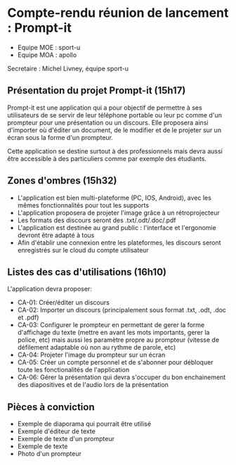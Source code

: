 

# Compte-rendu réunion de lancement : Prompt-it

* Equipe MOE : sport-u
* Equipe MOA : apollo

Secretaire : Michel Livney, équipe sport-u

## Présentation du projet Prompt-it (15h17)
Prompt-it est une application qui a pour objectif de permettre à ses utilisateurs de se servir de leur téléphone portable ou leur pc comme d'un prompteur pour une présentation ou un discours.
Elle proposera ainsi d'importer où d'éditer un document, de le modifier et de le projeter sur un écran sous la forme d'un prompteur.

Cette application se destine surtout à des professionnels mais devra aussi être accessible à des particuliers comme par exemple des étudiants.

## Zones d'ombres (15h32)

* L'application est bien multi-plateforme (PC, IOS, Android), avec les mêmes fonctionnalités pour tout les supports
* L'application proposera de projeter l'image grâce à un rétroprojecteur
* Les formats des discours seront des .txt/.odt/.doc/.pdf
* L'application est destinée au grand public : l'interface et l'ergonomie devront être adapté à tous
* Afin d'établir une connexion entre les plateformes, les discours seront enregistrés sur le cloud du compte utilisateur

## Listes des cas d'utilisations (16h10)

L'application devra proposer:
* CA-01: Créer/éditer un discours
* CA-02: Importer un discours (principalement sous format .txt, .odt, .doc et .pdf)
* CA-03: Configurer le prompteur en permettant de gerer la forme d'affichage du texte (mettre en avant les mots importants, gerer la police, etc) mais aussi les paramètre propre au prompteur (vitesse de défilement adaptable où non au rythme de parole, etc)
* CA-04: Projeter l'image du prompteur sur un écran
* CA-05: Créer un compte personnel et de s'abonner pour débloquer toute les fonctionalités de l'application
* CA-06: Gérer la présentation qui devra s'occuper du bon enchainement des diapositives et de l'audio lors de la présentation


## Pièces à conviction
* Exemple de diaporama qui pourrait être utilisé
* Exemple d'éditeur de texte
* Exemple de texte d'un prompteur
* Exemple de texte
* Photo d'un prompteur
